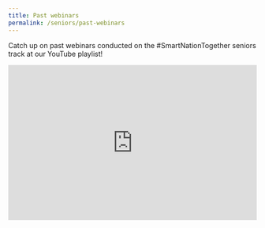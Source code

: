 ```yaml
---
title: Past webinars
permalink: /seniors/past-webinars
---
```

Catch up on past webinars conducted on the #SmartNationTogether seniors track at our YouTube playlist!

<iframe width="100%" height="315" src="https://www.youtube.com/embed/videoseries?list=PLmGkYf0auQJyDWGlxbnFyqBrq86C-zbow" title="YouTube video player" frameborder="0" allow="accelerometer; autoplay; clipboard-write; encrypted-media; gyroscope; picture-in-picture" allowfullscreen></iframe>